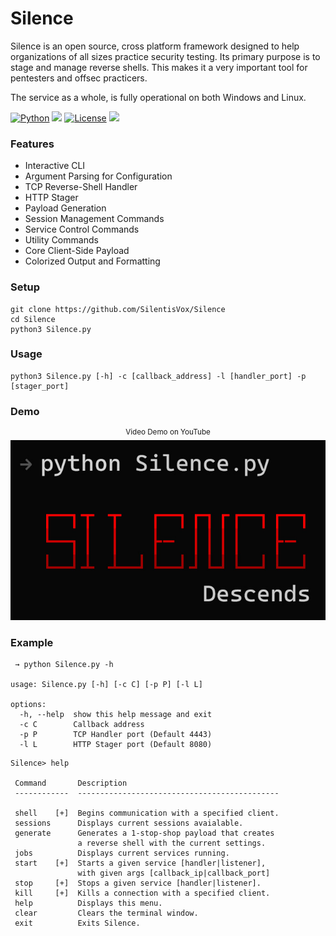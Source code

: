 # Silence

Silence is an open source, cross platform framework designed to help organizations of all sizes practice security testing. Its primary purpose is to stage and manage reverse shells. This makes it a very important tool for pentesters and offsec practicers.

The service as a whole, is fully operational on both Windows and Linux. 

[![Python](https://img.shields.io/badge/Python-%E2%89%A5%203.6-yellow.svg)](https://www.python.org/)
<img src="https://img.shields.io/badge/Developed%20on-Windows%2011-1677CF">
[![License](https://img.shields.io/badge/License-BSD%203%20Clause%20license-C91515)](https://github.com/SilentisVox/Silence/blob/master/LICENSE)
<img src="https://img.shields.io/badge/Maintained%3F-Yes-1FC408">

### Features

- Interactive CLI
- Argument Parsing for Configuration
- TCP Reverse-Shell Handler
- HTTP Stager
- Payload Generation
- Session Management Commands
- Service Control Commands
- Utility Commands
- Core Client-Side Payload
- Colorized Output and Formatting

### Setup

```
git clone https://github.com/SilentisVox/Silence
cd Silence
python3 Silence.py
```

### Usage

```
python3 Silence.py [-h] -c [callback_address] -l [handler_port] -p [stager_port]
```

### Demo

<p align="center">
  <sup>Video Demo on YouTube</sup>
  <br>
  <a href="https://youtu.be/iiUF09fTu5w">
    <img src="assets/Silence.jpg" alt="Demo" />
  </a>
</p>


### Example

```
 → python Silence.py -h

usage: Silence.py [-h] [-c C] [-p P] [-l L]

options:
  -h, --help  show this help message and exit
  -c C        Callback address
  -p P        TCP Handler port (Default 4443)
  -l L        HTTP Stager port (Default 8080)
```

```
Silence> help

 Command       Description
 ------------  ---------------------------------------------

 shell    [+]  Begins communication with a specified client.
 sessions      Displays current sessions avaialable.
 generate      Generates a 1-stop-shop payload that creates
               a reverse shell with the current settings.
 jobs          Displays current services running.
 start    [+]  Starts a given service [handler|listener],
               with given args [callback_ip|callback_port]
 stop     [+]  Stops a given service [handler|listener].
 kill     [+]  Kills a connection with a specified client.
 help          Displays this menu.
 clear         Clears the terminal window.
 exit          Exits Silence.
```